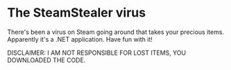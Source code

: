 # The SteamStealer virus

There's been a virus on Steam going around that takes your precious items. Apparently it's a .NET application. Have fun with it!

DISCLAIMER: I AM NOT RESPONSIBLE FOR LOST ITEMS, YOU DOWNLOADED THE CODE.